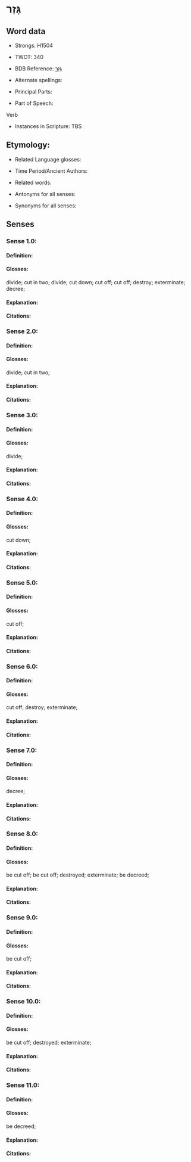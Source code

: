 # גָּזַר

<!-- Status: S2="NeedsEdits" -->
<!-- Lexica used for edits:   -->

## Word data

* Strongs: H1504

* TWOT: 340

* BDB Reference: [גָּזַר](rc://en/bdb/dict/c.bp.aa)

* Alternate spellings:

* Principal Parts:

* Part of Speech:

Verb

* Instances in Scripture: TBS

## Etymology:

* Related Language glosses:

* Time Period/Ancient Authors:

* Related words:

* Antonyms for all senses:

* Synonyms for all senses:

## Senses

### Sense 1.0:

#### Definition:

#### Glosses:

divide; cut in two; divide; cut down; cut off; cut off; destroy; exterminate; decree; 

#### Explanation:

#### Citations:



### Sense 2.0:

#### Definition:

#### Glosses:

divide; cut in two; 

#### Explanation:

#### Citations:



### Sense 3.0:

#### Definition:

#### Glosses:

divide; 

#### Explanation:

#### Citations:



### Sense 4.0:

#### Definition:

#### Glosses:

cut down; 

#### Explanation:

#### Citations:



### Sense 5.0:

#### Definition:

#### Glosses:

cut off; 

#### Explanation:

#### Citations:



### Sense 6.0:

#### Definition:

#### Glosses:

cut off; destroy; exterminate; 

#### Explanation:

#### Citations:



### Sense 7.0:

#### Definition:

#### Glosses:

decree; 

#### Explanation:

#### Citations:



### Sense 8.0:

#### Definition:

#### Glosses:

be cut off; be cut off; destroyed; exterminate; be decreed; 

#### Explanation:

#### Citations:



### Sense 9.0:

#### Definition:

#### Glosses:

be cut off; 

#### Explanation:

#### Citations:



### Sense 10.0:

#### Definition:

#### Glosses:

be cut off; destroyed; exterminate; 

#### Explanation:

#### Citations:



### Sense 11.0:

#### Definition:

#### Glosses:

be decreed; 

#### Explanation:

#### Citations:




